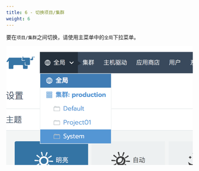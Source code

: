 ```yaml
---
title: 6 - 切换项目/集群
weight: 6
---
```


要在`项目/集群`之间切换，请使用主菜单中的`全局`下拉菜单。

![image-20180822230629174](_index.assets/image-20180822230629174.png)